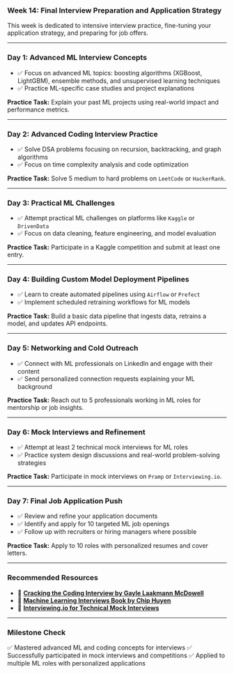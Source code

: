 ### **Week 14: Final Interview Preparation and Application Strategy**

This week is dedicated to intensive interview practice, fine-tuning your application strategy, and preparing for job offers.

* * *

### **Day 1: Advanced ML Interview Concepts**

- ✅ Focus on advanced ML topics: boosting algorithms (XGBoost, LightGBM), ensemble methods, and unsupervised learning techniques
- ✅ Practice ML-specific case studies and project explanations

**Practice Task:** Explain your past ML projects using real-world impact and performance metrics.

* * *

### **Day 2: Advanced Coding Interview Practice**

- ✅ Solve DSA problems focusing on recursion, backtracking, and graph algorithms
- ✅ Focus on time complexity analysis and code optimization

**Practice Task:** Solve 5 medium to hard problems on `LeetCode` or `HackerRank`.

* * *

### **Day 3: Practical ML Challenges**

- ✅ Attempt practical ML challenges on platforms like `Kaggle` or `DrivenData`
- ✅ Focus on data cleaning, feature engineering, and model evaluation

**Practice Task:** Participate in a Kaggle competition and submit at least one entry.

* * *

### **Day 4: Building Custom Model Deployment Pipelines**

- ✅ Learn to create automated pipelines using `Airflow` or `Prefect`
- ✅ Implement scheduled retraining workflows for ML models

**Practice Task:** Build a basic data pipeline that ingests data, retrains a model, and updates API endpoints.

* * *

### **Day 5: Networking and Cold Outreach**

- ✅ Connect with ML professionals on LinkedIn and engage with their content
- ✅ Send personalized connection requests explaining your ML background

**Practice Task:** Reach out to 5 professionals working in ML roles for mentorship or job insights.

* * *

### **Day 6: Mock Interviews and Refinement**

- ✅ Attempt at least 2 technical mock interviews for ML roles
- ✅ Practice system design discussions and real-world problem-solving strategies

**Practice Task:** Participate in mock interviews on `Pramp` or `Interviewing.io`.

* * *

### **Day 7: Final Job Application Push**

- ✅ Review and refine your application documents
- ✅ Identify and apply for 10 targeted ML job openings
- ✅ Follow up with recruiters or hiring managers where possible

**Practice Task:** Apply to 10 roles with personalized resumes and cover letters.

* * *

### **Recommended Resources**

- 📘 [**Cracking the Coding Interview by Gayle Laakmann McDowell**](https://www.crackingthecodinginterview.com/)
- 📘 [**Machine Learning Interviews Book by Chip Huyen**](https://huyenchip.com/ml-interviews-book/)
- 📘 [**Interviewing.io for Technical Mock Interviews**](https://interviewing.io/)

* * *

### **Milestone Check**

✅ Mastered advanced ML and coding concepts for interviews ✅ Successfully participated in mock interviews and competitions ✅ Applied to multiple ML roles with personalized applications